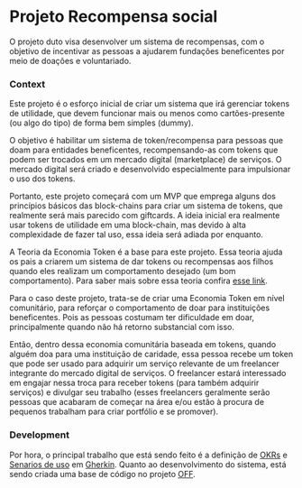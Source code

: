 # Projeto Recompensa social

O projeto duto visa desenvolver um sistema de recompensas, com o objetivo de incentivar as pessoas a ajudarem fundações beneficentes por meio de doações e voluntariado.

### Context

Este projeto é o esforço inicial de criar um sistema que irá gerenciar tokens de utilidade, que devem funcionar mais ou menos como cartões-presente (ou algo do tipo) de forma bem simples (dummy).

O objetivo é habilitar um sistema de token/recompensa para pessoas que doam para entidades beneficentes, recompensando-as com tokens que podem ser trocados em um mercado digital (marketplace) de serviços. O mercado digital será criado e desenvolvido especialmente para impulsionar o uso dos tokens.

Portanto, este projeto começará com um MVP que emprega alguns dos princípios básicos das block-chains para criar um sistema de tokens, que realmente será mais parecido com giftcards. A ideia inicial era realmente usar tokens de utilidade em uma block-chain, mas devido à alta complexidade de fazer tal uso, essa ideia será adiada por enquanto.

A Teoria da Economia Token é a base para este projeto. Essa teoria ajuda os pais a criarem um sistema de dar tokens ou recompensas aos filhos quando eles realizam um comportamento desejado (um bom comportamento). Para saber mais sobre essa teoria confira [esse link](https://fcpg.ca/what-is-a-token-system-and-how-can-it-be-helpful-for-my-child-with-autism/#:~:text=A%20token%20system%20or%20token,Ayllon%20%26%20Azrin%2C%201968).

Para o caso deste projeto, trata-se de criar uma Economia Token em nível comunitário, para reforçar o comportamento de doar para instituições beneficentes. Pois as pessoas costumam ter dificuldade em doar, principalmente quando não há retorno substancial com isso.

Então, dentro dessa economia comunitária baseada em tokens, quando alguém doa para uma instituição de caridade, essa pessoa recebe um token que pode ser usado para adquirir um serviço relevante de um freelancer integrante do mercado digital de serviços. O freelancer estará interessado em engajar nessa troca para receber tokens (para também adquirir serviços) e divulgar seu trabalho (esses freelancers geralmente serão pessoas que acabaram de começar na área e/ou estão à procura de pequenos trabalham para criar portfólio e se promover).

### Development
Por hora, o principal trabalho que está sendo feito é a definição de [OKRs](https://github.com/otavio99/onss-duto/blob/main/okrs.md) e [Senarios de uso](https://github.com/otavio99/onss-duto/blob/main/okrs.md) em [Gherkin](https://cucumber.io/docs/guides/overview/#what-is-cucumber). Quanto ao desenvolvimento do sistema, está sendo criada uma base de código no projeto [OFF](https://github.com/otavio99/off).
